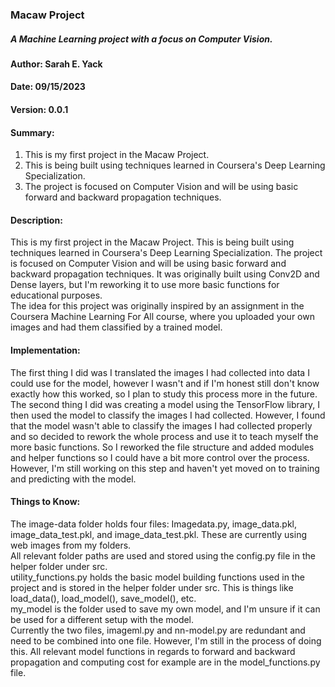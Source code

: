 ### Macaw Project
##### A Machine Learning project with a focus on Computer Vision.

#### Author: Sarah E. Yack
#### Date: 09/15/2023

#### Version: 0.0.1

#### Summary:
1. This is my first project in the Macaw Project.
2. This is being built using techniques learned in Coursera's Deep Learning Specialization.
3. The project is focused on Computer Vision and will be using basic forward and backward propagation techniques.

#### Description:
This is my first project in the Macaw Project. This is being built using techniques learned in Coursera's Deep Learning Specialization.
The project is focused on Computer Vision and will be using basic forward and backward propagation techniques. It was originally built using Conv2D and Dense layers, but I'm reworking it to use more basic functions for educational purposes.  
The idea for this project was originally inspired by an assignment in the Coursera Machine Learning For All course, where you uploaded your own images and had them classified by a trained model.

#### Implementation:
The first thing I did was I translated the images I had collected into data I could use for the model, however I wasn't and if I'm honest still don't know exactly how this worked, so I plan to study this process more in the future.
The second thing I did was creating a model using the TensorFlow library, I then used the model to classify the images I had collected. However, I found that the model wasn't able to classify the images I had collected properly and so decided to rework the whole process and use it to teach myself the more basic functions. So I reworked the file structure and added modules and helper functions so I could have a bit more control over the process. However, I'm still working on this step and haven't yet moved on to training and predicting with the model.  

#### Things to Know:
The image-data folder holds four files: Imagedata.py, image_data.pkl, image_data_test.pkl, and image_data_test.pkl. These are currently using web images from my folders.  
All relevant folder paths are used and stored using the config.py file in the helper folder under src.  
utility_functions.py holds the basic model building functions used in the project and is stored in the helper folder under src. This is things like load_data(), load_model(), save_model(), etc.  
my_model is the folder used to save my own model, and I'm unsure if it can be used for a different setup with the model.  
Currently the two files, imageml.py and nn-model.py are redundant and need to be combined into one file. However, I'm still in the process of doing this. 
All relevant model functions in regards to forward and backward propagation and computing cost for example are in the model_functions.py file.